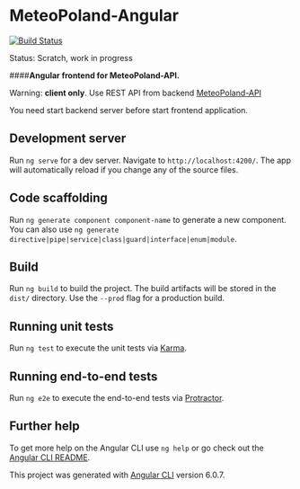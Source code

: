 # MeteoPoland-Angular
[![Build Status](https://travis-ci.org/eninja/MeteoPoland-Angular.svg?branch=master)](https://travis-ci.org/eninja/MeteoPoland-Angular)

Status: Scratch, work in progress

####**Angular frontend for MeteoPoland-API.**

Warning: **client only**. 
  Use REST API from backend [MeteoPoland-API](https://github.com/eninja/MeteoPoland-API)
  
  You need start backend server before start frontend application.

## Development server

Run `ng serve` for a dev server. Navigate to `http://localhost:4200/`. The app will automatically reload if you change any of the source files.

## Code scaffolding

Run `ng generate component component-name` to generate a new component. You can also use `ng generate directive|pipe|service|class|guard|interface|enum|module`.

## Build

Run `ng build` to build the project. The build artifacts will be stored in the `dist/` directory. Use the `--prod` flag for a production build.

## Running unit tests

Run `ng test` to execute the unit tests via [Karma](https://karma-runner.github.io).

## Running end-to-end tests

Run `ng e2e` to execute the end-to-end tests via [Protractor](http://www.protractortest.org/).

## Further help

To get more help on the Angular CLI use `ng help` or go check out the [Angular CLI README](https://github.com/angular/angular-cli/blob/master/README.md).

This project was generated with [Angular CLI](https://github.com/angular/angular-cli) version 6.0.7.

